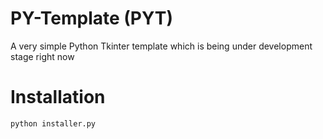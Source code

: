 # PY-Template (PYT)
A very simple Python Tkinter template which is being under development stage right now

# Installation

```bash
python installer.py
```
